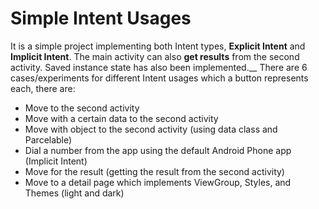 # Simple Intent Usages
It is a simple project implementing both Intent types, **Explicit Intent** and **Implicit Intent**. The main activity can also **get results** from the second activity. Saved instance state has also been implemented.__
There are 6 cases/experiments for different Intent usages which a button represents each, there are:
* Move to the second activity
* Move with a certain data to the second activity
* Move with object to the second activity (using data class and Parcelable)
* Dial a number from the app using the default Android Phone app (Implicit Intent)
* Move for the result (getting the result from the second activity)
* Move to a detail page which implements ViewGroup, Styles, and Themes (light and dark)
